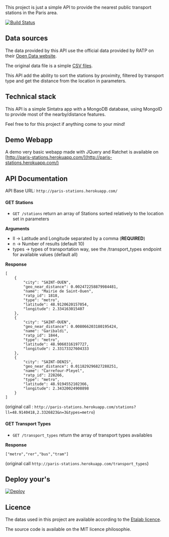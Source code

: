 This project is just a simple API to provide the nearest public transport stations in the Paris area.

[![Build Status](https://travis-ci.org/tibo/paris-stations.svg?branch=master)](https://travis-ci.org/tibo/paris-stations)

## Data sources

The data provided by this API use the official data provided by RATP on their [Open Data website](http://data.ratp.fr/).

The original data file is a simple [CSV files](http://data.ratp.fr/fr/les-donnees/fiche-de-jeu-de-donnees/dataset/positions-geographiques-des-stations-du-reseau-ratp.html?tx_icsoddatastore_pi1%5Bpage%5D=2&tx_icsoddatastore_pi1%5BreturnID%5D=38).

This API add the ability to sort the stations by proximity, filtered by transport type and get the distance from the location in parameters.


## Technical stack

This API is a simple Sintatra app with a MongoDB database, using MongoID to provide most of the nearby/distance features.

Feel free to for this project if anything come to your mind!


## Demo Webapp

A demo very basic webapp made with JQuery and Ratchet is available on [http://paris-stations.herokuapp.com/](http://paris-stations.herokuapp.com/)


## API Documentation

API Base URL: `http://paris-stations.herokuapp.com/`

#### GET Stations

* `GET /stations` return an array of Stations sorted relatively to the location set in parameters

**Arguments**

- ll -> Latitude and Longitude separated by a comma (**REQUIRED**)
-  n -> Number of results (default 10)
-  types -> types of transportation way, see the /transport_types endpoint for available values (default all)

**Response**

```
[
	{
		"city": "SAINT-OUEN",
		"geo_near_distance": 0.002472258879984481,
		"name": "Mairie de Saint-Ouen",
		"ratp_id": 1818,
		"type": "metro",
		"latitude": 48.9120620157054,
		"longitude": 2.334163015407
	},
	{
		"city": "SAINT-OUEN",
		"geo_near_distance": 0.008066203180195424,
		"name": "Garibaldi",
		"ratp_id": 1844,
		"type": "metro",
		"latitude": 48.9060316197727,
		"longitude": 2.33173327604333
	},
	{
		"city": "SAINT-DENIS",
		"geo_near_distance": 0.011829296827288251,
		"name": "Carrefour-Pleyel",
		"ratp_id": 228266,
		"type": "metro",
		"latitude": 48.9194552102366,
		"longitude": 2.34320024908898
	}
]
```

(original call : `http://paris-stations.herokuapp.com/stations?ll=48.9140418,2.3326823&n=3&types=metro`)

#### GET Transport Types

* `GET /transport_types` return the array of transport types availables

**Response**

```
["metro","rer","bus","tram"]
```
(original call `http://paris-stations.herokuapp.com/transport_types`)

## Deploy your's

 [![Deploy](https://www.herokucdn.com/deploy/button.png)](https://heroku.com/deploy?template=https://github.com/tibo/paris-stations)

## Licence

The datas used in this project are available according to the [Etalab licence](http://wiki.data.gouv.fr/wiki/Licence_Ouverte_/_Open_Licence).

The source code is available on the MIT licence philosophie.